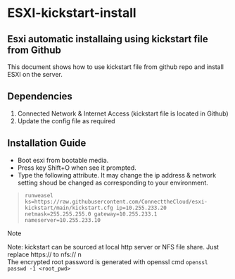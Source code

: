 # ESXI-kickstart-install

## Esxi automatic installaing using kickstart file from Github 
This document shows how to use kickstart file from github repo and install ESXI on the server. 


## Dependencies 
1) Connected Network & Internet Access (kickstart file is located in Github)
2) Update the config file as required


## Installation Guide 
* Boot esxi from bootable media.
* Press key Shift+O when see it prompted.
* Type the following attribute. It may change the ip address & network setting shoud be changed as corresponding to your environment. 

>`runweasel ks=https://raw.githubusercontent.com/ConnecttheCloud/esxi-kickstart/main/kickstart.cfg ip=10.255.233.20 netmask=255.255.255.0 gateway=10.255.233.1 nameserver=10.255.233.10`

>[!Note]
>Note: kickstart can be sourced at local http server or NFS file share. Just replace https:// to nfs:// n\
>The encrypted root password is generated with openssl cmd `openssl passwd -1 <root_pwd>`

##### 
